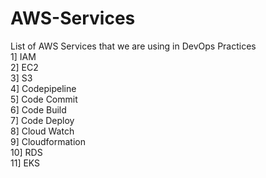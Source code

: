 # AWS-Services
List of AWS Services that we are using in DevOps Practices
<br>
1] IAM
<br>
2] EC2
<br>
3] S3
<br>
4] Codepipeline
<br>
5] Code Commit
<br>
6] Code Build
<br>
7] Code Deploy
<br>
8] Cloud Watch
<br>
9] Cloudformation
<br>
10] RDS
<br>
11] EKS
